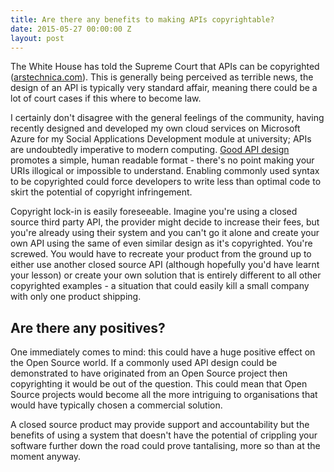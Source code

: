 ```yaml
---
title: Are there any benefits to making APIs copyrightable?
date: 2015-05-27 00:00:00 Z
layout: post
---
```


The White House has told the Supreme Court that APIs can be copyrighted ([arstechnica.com](http://arstechnica.com/tech-policy/2015/05/white-house-sides-with-oracle-tells-supreme-court-apis-are-copyrightable/)). This is generally being perceived as terrible news, the design of an API is typically very standard affair, meaning there could be a lot of court cases if this where to become law.

I certainly don't disagree with the general feelings of the community, having recently designed and developed my own cloud services on Microsoft Azure for my Social Applications Development module at university; APIs are undoubtedly imperative to modern computing. [Good API design](http://lcsd05.cs.tamu.edu/slides/keynote.pdf) promotes a simple, human readable format - there's no point making your URIs illogical or impossible to understand. Enabling commonly used syntax to be copyrighted could force developers to write less than optimal code to skirt the potential of copyright infringement.

Copyright lock-in is easily foreseeable. Imagine you're using a closed source third party API, the provider might decide to increase their fees, but you're already using their system and you can't go it alone and create your own API using the same of even similar design as it's copyrighted. You're screwed. You would have to recreate your product from the ground up to either use another closed source API (although hopefully you'd have learnt your lesson) or create your own solution that is entirely different to all other copyrighted examples - a situation that could easily kill a small company with only one product shipping.

## Are there any positives?

One immediately comes to mind: this could have a huge positive effect on the Open Source world. If a commonly used API design could be demonstrated to have originated from an Open Source project then copyrighting it would be out of the question. This could mean that Open Source projects would become all the more intriguing to organisations that would have typically chosen a commercial solution.

A closed source product may provide support and accountability but the benefits of using a system that doesn't have the potential of crippling your software further down the road could prove tantalising, more so than at the moment anyway.